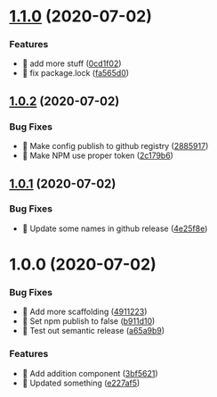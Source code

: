 # [1.1.0](https://github.com/EJMason/test1/compare/v1.0.2...v1.1.0) (2020-07-02)


### Features

* 🎸 add more stuff ([0cd1f02](https://github.com/EJMason/test1/commit/0cd1f020f894f0ce805d260f8763d69afec17fca))
* 🎸 fix package.lock ([fa565d0](https://github.com/EJMason/test1/commit/fa565d08f38be4ea6616fc014eaf04f92a8a42bf))

## [1.0.2](https://github.com/EJMason/test1/compare/v1.0.1...v1.0.2) (2020-07-02)


### Bug Fixes

* 🐛 Make config publish to github registry ([2885917](https://github.com/EJMason/test1/commit/2885917e96426e1df10d0233fdb5b249d59ef66a))
* 🐛 Make NPM use proper token ([2c179b6](https://github.com/EJMason/test1/commit/2c179b69f9fc22451eebfe996bfb0d40691ee043))

## [1.0.1](https://github.com/EJMason/test1/compare/v1.0.0...v1.0.1) (2020-07-02)


### Bug Fixes

* 🐛 Update some names in github release ([4e25f8e](https://github.com/EJMason/test1/commit/4e25f8ecbbb8a23d0ed5647b7c5c6ceada59f984))

# 1.0.0 (2020-07-02)


### Bug Fixes

* 🐛 Add more scaffolding ([4911223](https://github.com/EJMason/test1/commit/4911223e60b76e2f1ccef3e2be8a92d93e7b34e0))
* 🐛 Set npm publish to false ([b911d10](https://github.com/EJMason/test1/commit/b911d100f0f9e31aa4060ddc1327a6afed3567e1))
* 🐛 Test out semantic release ([a65a9b9](https://github.com/EJMason/test1/commit/a65a9b92bc3ac57bb6bc0323a0eba535c8a638bc))


### Features

* 🎸 Add addition component ([3bf5621](https://github.com/EJMason/test1/commit/3bf5621463ca6832da2d3335fbedb0be2b297e9c))
* 🎸 Updated something ([e227af5](https://github.com/EJMason/test1/commit/e227af537006e5db7a324d948313c15f14c12e68))
